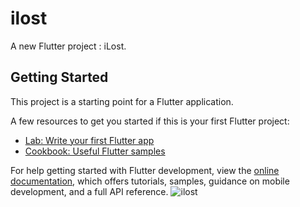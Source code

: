 # ilost

A new Flutter project : iLost.

## Getting Started

This project is a starting point for a Flutter application.

A few resources to get you started if this is your first Flutter project:

- [Lab: Write your first Flutter app](https://docs.flutter.dev/get-started/codelab)
- [Cookbook: Useful Flutter samples](https://docs.flutter.dev/cookbook)

For help getting started with Flutter development, view the
[online documentation](https://docs.flutter.dev/), which offers tutorials,
samples, guidance on mobile development, and a full API reference.
![ilost](https://user-images.githubusercontent.com/120422460/231525949-af53d613-df0d-4734-ab99-43dd1e8b19ff.jpeg)
